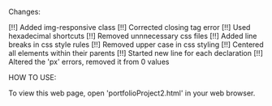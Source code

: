 Changes:  

[!!]  Added img-responsive class
[!!]  Corrected closing tag error
[!!]  Used hexadecimal shortcuts
[!!]  Removed unnnecessary css files
[!!]  Added line breaks in css style rules
[!!]  Removed upper case in css styling
[!!]  Centered all elements within their parents 
[!!]  Started new line for each declaration 
[!!]  Altered the 'px' errors, removed it from 0 values 

HOW TO USE:

To view this web page, open 'portfolioProject2.html' in your web browser.
